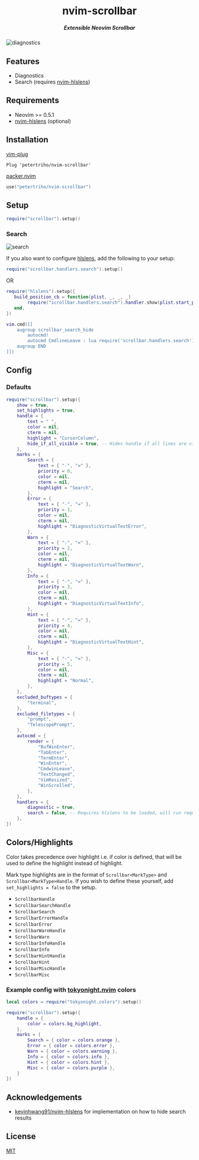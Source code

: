 <div align="center">
  <h1>nvim-scrollbar</h1>
  <h5>Extensible Neovim Scrollbar</h5>
</div>

![diagnostics](./assets/diagnostics.gif)

## Features

- Diagnostics
- Search (requires [nvim-hlslens](https://github.com/kevinhwang91/nvim-hlslens))

## Requirements

- Neovim >= 0.5.1
- [nvim-hlslens](https://github.com/kevinhwang91/nvim-hlslens) (optional)

## Installation

[vim-plug](https://github.com/junegunn/vim-plug)

```vim
Plug 'petertriho/nvim-scrollbar'
```

[packer.nvim](https://github.com/wbthomason/packer.nvim)

```lua
use("petertriho/nvim-scrollbar")
```

## Setup

```lua
require("scrollbar").setup()

```

### Search

![search](./assets/search.gif)

If you also want to configure [hlslens](https://github.com/kevinhwang91/nvim-hlslens), add the following to your setup:

```lua
require("scrollbar.handlers.search").setup()
```

OR

```lua
require("hlslens").setup({ 
   build_position_cb = function(plist, _, _, _)
        require("scrollbar.handlers.search").handler.show(plist.start_pos)
   end,
})

vim.cmd([[
    augroup scrollbar_search_hide
        autocmd!
        autocmd CmdlineLeave : lua require('scrollbar.handlers.search').handler.hide()
    augroup END
]])
```

## Config

### Defaults

```lua
require("scrollbar").setup({
    show = true,
    set_highlights = true,
    handle = {
        text = " ",
        color = nil,
        cterm = nil,
        highlight = "CursorColumn",
        hide_if_all_visible = true, -- Hides handle if all lines are visible
    },
    marks = {
        Search = {
            text = { "-", "=" },
            priority = 0,
            color = nil,
            cterm = nil,
            highlight = "Search",
        },
        Error = {
            text = { "-", "=" },
            priority = 1,
            color = nil,
            cterm = nil,
            highlight = "DiagnosticVirtualTextError",
        },
        Warn = {
            text = { "-", "=" },
            priority = 2,
            color = nil,
            cterm = nil,
            highlight = "DiagnosticVirtualTextWarn",
        },
        Info = {
            text = { "-", "=" },
            priority = 3,
            color = nil,
            cterm = nil,
            highlight = "DiagnosticVirtualTextInfo",
        },
        Hint = {
            text = { "-", "=" },
            priority = 4,
            color = nil,
            cterm = nil,
            highlight = "DiagnosticVirtualTextHint",
        },
        Misc = {
            text = { "-", "=" },
            priority = 5,
            color = nil,
            cterm = nil,
            highlight = "Normal",
        },
    },
    excluded_buftypes = {
        "terminal",
    },
    excluded_filetypes = {
        "prompt",
        "TelescopePrompt",
    },
    autocmd = {
        render = {
            "BufWinEnter",
            "TabEnter",
            "TermEnter",
            "WinEnter",
            "CmdwinLeave",
            "TextChanged",
            "VimResized",
            "WinScrolled",
        },
    },
    handlers = {
        diagnostic = true,
        search = false, -- Requires hlslens to be loaded, will run require("scrollbar.handlers.search").setup() for you
    },
})
```

## Colors/Highlights

Color takes precedence over highlight i.e. if color is defined, that will be
used to define the highlight instead of highlight.

Mark type highlights are in the format of `Scrollbar<MarkType>` and
`Scrollbar<MarkType>Handle`. If you wish to define these yourself, add
`set_highlights = false` to the setup.

- `ScrollbarHandle`
- `ScrollbarSearchHandle`
- `ScrollbarSearch`
- `ScrollbarErrorHandle`
- `ScrollbarError`
- `ScrollbarWarnHandle`
- `ScrollbarWarn`
- `ScrollbarInfoHandle`
- `ScrollbarInfo`
- `ScrollbarHintHandle`
- `ScrollbarHint`
- `ScrollbarMiscHandle`
- `ScrollbarMisc`

### Example config with [tokyonight.nvim](https://github.com/folke/tokyonight.nvim) colors

```lua
local colors = require("tokyonight.colors").setup()

require("scrollbar").setup({
    handle = {
        color = colors.bg_highlight,
    },
    marks = {
        Search = { color = colors.orange },
        Error = { color = colors.error },
        Warn = { color = colors.warning },
        Info = { color = colors.info },
        Hint = { color = colors.hint },
        Misc = { color = colors.purple },
    }
})
```

## Acknowledgements

- [kevinhwang91/nvim-hlslens](https://github.com/kevinhwang91/nvim-hlslens) for implementation on how to hide search results

## License

[MIT](https://choosealicense.com/licenses/mit/)
